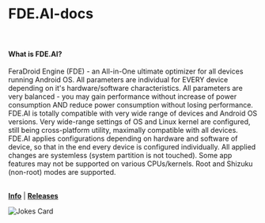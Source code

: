 # FDE.AI-docs
<br>

#### What is FDE.AI?
FeraDroid Engine (FDE) - an All-in-One ultimate optimizer for all devices running Android OS. All parameters are individual for EVERY device depending on it's hardware/software characteristics. All parameters are very balanced - you may gain performance without increase of power consumption AND reduce power consumption without losing performance. FDE.AI is totally compatible with very wide range of devices and Android OS versions. Very wide-range settings of OS and Linux kernel are configured, still being cross-platform utility, maximally compatible with all devices. FDE.AI applies configurations depending on hardware and software of device, so that in the end every device is configured individually. All applied changes are systemless (system partition is not touched). Some app features may not be supported on various CPUs/kernels. Root and Shizuku (non-root) modes are supported.<br><br>

[**Info**](https://github.com/feravolt/FDE.AI-docs/blob/master/aiinfo.md) | [**Releases**](https://github.com/feravolt/FDE.AI-docs/releases/latest)


![Jokes Card](https://readme-jokes.vercel.app/api)<br>

 
